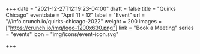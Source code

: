 +++
date = "2021-12-27T12:19:23-04:00"
draft = false
title = "Quirks Chicago"
eventdate = "April 11 - 12"
label = "Event"
url = "//info.crunch.io/quirks-chicago-2022"
weight = 200
images = ["https://crunch.io/img/logo-1200x630.png"]
link = "Book a Meeting"
series = "events"
icon = "img/icons/event-icon.svg"

+++

